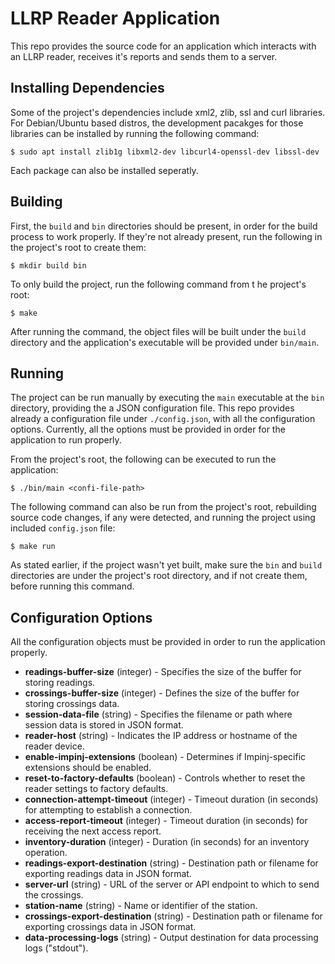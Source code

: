 # LLRP Reader Application

This repo provides the source code for an application which interacts with an LLRP reader, receives it's reports and sends them to a server.

## Installing Dependencies

Some of the project's dependencies include xml2, zlib, ssl and curl libraries. For Debian/Ubuntu based distros, the development pacakges for those libraries can be installed by running the following command:

```
$ sudo apt install zlib1g libxml2-dev libcurl4-openssl-dev libssl-dev
```                                                        	

Each package can also be installed seperatly.

## Building

First, the `build` and `bin` directories should be present, in order for the build process to work properly. If they're not already present, run the following in the project's root to create them:

```                                                        	
$ mkdir build bin
```                                                        	
                                                           	
To only build the project, run the following command from t	he project's root:
                                                           	
```                                                        	
$ make
```                                                        	
                                                           	
After running the command, the object files will be built under the `build` directory and the application's executable will be provided under `bin/main`.
                                                           	
## Running                                                 	
                                                           	
The project can be run manually by executing the `main` executable at the `bin` directory, providing the a JSON configuration file. This repo provides already a configuration file under `./config.json`, with all the configuration options. Currently, all the options must be provided in order for the application to run properly.
                                                           	
From the project's root, the following can be executed to run the application:

```
$ ./bin/main <confi-file-path>
```

The following command can also be run from the project's root, rebuilding source code changes, if any were detected, and running the project using included `config.json` file:

```
$ make run
```

As stated earlier, if the project wasn't yet built, make sure the `bin` and `build` directories are under the project's root directory, and if not create them, before running this command.

## Configuration Options
 
All the configuration objects must be provided in order to run the application properly.

- **readings-buffer-size** (integer) - Specifies the size of the buffer for storing readings.
- **crossings-buffer-size** (integer) - Defines the size of the buffer for storing crossings data.
- **session-data-file** (string) - Specifies the filename or path where session data is stored in JSON format.
- **reader-host** (string) - Indicates the IP address or hostname of the reader device.
- **enable-impinj-extensions** (boolean) - Determines if Impinj-specific extensions should be enabled.
- **reset-to-factory-defaults** (boolean) - Controls whether to reset the reader settings to factory defaults.
- **connection-attempt-timeout** (integer) - Timeout duration (in seconds) for attempting to establish a connection.
- **access-report-timeout** (integer) - Timeout duration (in seconds) for receiving the next access report.
- **inventory-duration** (integer) - Duration (in seconds) for an inventory operation.
- **readings-export-destination** (string) - Destination path or filename for exporting readings data in JSON format.
- **server-url** (string) - URL of the server or API endpoint to which to send the crossings.
- **station-name** (string) - Name or identifier of the station.
- **crossings-export-destination** (string) - Destination path or filename for exporting crossings data in JSON format.
- **data-processing-logs** (string) - Output destination for data processing logs ("stdout").
